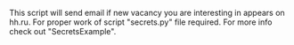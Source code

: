 This script will send email if new vacancy you are interesting in appears on hh.ru.
For proper work of script "secrets.py" file required.
For more info check out "SecretsExample".
